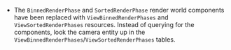 
- The `BinnedRenderPhase` and `SortedRenderPhase` render world components have been replaced with `ViewBinnedRenderPhases` and `ViewSortedRenderPhases` resources. Instead of querying for the components, look the camera entity up in the `ViewBinnedRenderPhases`/`ViewSortedRenderPhases` tables.
